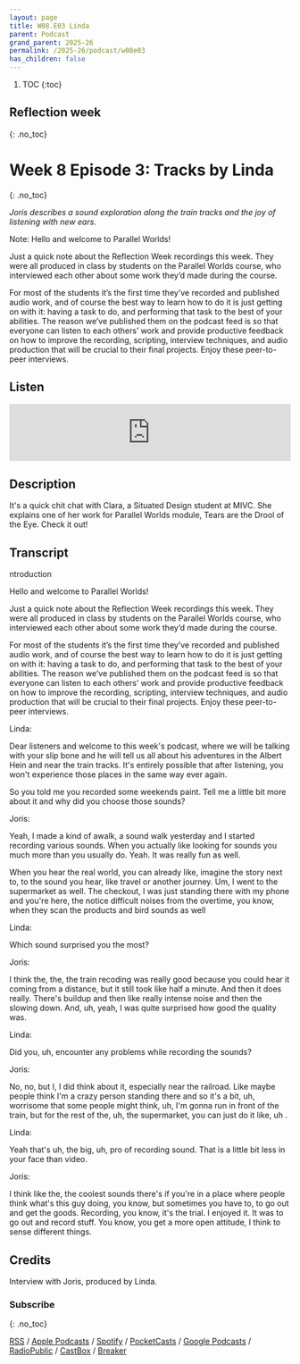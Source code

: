 ```yaml
---
layout: page
title: W08.E03 Linda
parent: Podcast
grand_parent: 2025-26
permalink: /2025-26/podcast/w08e03
has_children: false
---
```




1. TOC
{:toc}

## Reflection week
{: .no_toc}


# Week 8 Episode 3: Tracks by Linda
{: .no_toc}


_Joris describes a sound exploration along the train tracks and the joy of listening with new ears._

Note: Hello and welcome to Parallel Worlds!

Just a quick note about the Reflection Week recordings this week. They were all produced in class by students on the Parallel Worlds course, who interviewed each other about some work they’d made during the course.

For most of the students it’s the first time they’ve recorded and published audio work, and of course the best way to learn how to do it is just getting on with it: having a task to do, and performing that task to the best of your abilities. The reason we’ve published them on the podcast feed is so that everyone can listen to each others’ work and provide productive feedback on how to improve the recording, scripting, interview techniques, and audio production that will be crucial to their final projects. Enjoy these peer-to-peer interviews.

## Listen

<iframe src="https://anchor.fm/olliepalmer/embed/episodes/2021-W7-E3-Reflection-Tracks-by-Linda-evn1oa" height="102px" width="100%" frameborder="0" scrolling="no"></iframe>

## Description

It's a quick chit chat with Clara, a Situated Design student at MIVC. She explains one of her work for Parallel Worlds module, Tears are the Drool of the Eye. Check it out!


## Transcript

ntroduction

Hello and welcome to Parallel Worlds!

Just a quick note about the Reflection Week recordings this week. They were all produced in class by students on the Parallel Worlds course, who interviewed each other about some work they’d made during the course.

For most of the students it’s the first time they’ve recorded and published audio work, and of course the best way to learn how to do it is just getting on with it: having a task to do, and performing that task to the best of your abilities. The reason we’ve published them on the podcast feed is so that everyone can listen to each others’ work and provide productive feedback on how to improve the recording, scripting, interview techniques, and audio production that will be crucial to their final projects. Enjoy these peer-to-peer interviews.


Linda:

Dear listeners and welcome to this week's podcast, where we will be talking with your slip bone and he will tell us all about his adventures in the Albert Hein and near the train tracks. It's entirely possible that after listening, you won't experience those places in the same way ever again.

So you told me you recorded some weekends paint. Tell me a little bit more about it and why did you choose those sounds?

Joris:

Yeah, I made a kind of awalk, a sound walk yesterday and I started recording various sounds. When you actually like looking for sounds you much more than you usually do. Yeah. It was really fun as well.

When you hear the real world, you can already like, imagine the story next to, to the sound you hear, like travel or another journey. Um, I went to the supermarket as well. The checkout, I was just standing there with my phone and you're here, the notice difficult noises from the overtime, you know, when they scan the products and bird sounds as well

Linda:

Which sound surprised you the most?

Joris:

I think the, the, the train recoding was really good because you could hear it coming from a distance, but it still took like half a minute. And then it does really. There's buildup and then like really intense noise and then the slowing down. And, uh, yeah, I was quite surprised how good the quality was.

Linda:

Did you, uh, encounter any problems while recording the sounds?

Joris:

No, no, but I, I did think about it, especially near the railroad. Like maybe people think I'm a crazy person standing there and so it's a bit, uh, worrisome that some people might think, uh, I'm gonna run in front of the train, but for the rest of the, uh, the supermarket, you can just do it like, uh .

Linda:

Yeah that's uh, the big, uh, pro of recording sound. That is a little bit less in your face than video.

Joris:

I think like the, the coolest sounds there's if you're in a place where people think what's this guy doing, you know, but sometimes you have to, to go out and get the goods. Recording, you know, it's the trial. I enjoyed it.
It was to go out and record stuff. You know, you get a more open attitude, I think to sense different things.



## Credits

Interview with Joris, produced by Linda.


### Subscribe
{: .no_toc}

[RSS](https://anchor.fm/s/1884b008/podcast/rss) / [Apple Podcasts](https://podcasts.apple.com/gb/podcast/parallel-worlds/id1504529134) / [Spotify](https://open.spotify.com/show/3L3RhKaoqQZoU9fIcLuZjz) / [PocketCasts](https://pca.st/ha20534r) / [Google Podcasts](https://www.google.com/podcasts?feed=aHR0cHM6Ly9hbmNob3IuZm0vcy8xODg0YjAwOC9wb2RjYXN0L3Jzcw%3D%3D) / [RadioPublic](https://radiopublic.com/parallel-worlds-WzVy1K) / [CastBox](https://castbox.fm/channel/id2710471?utm_source=podcaster&utm_medium=dlink&utm_campaign=c_2710471&utm_content=Parallel%20Worlds-CastBox_FM) / [Breaker](https://www.breaker.audio/parallel-worlds)
